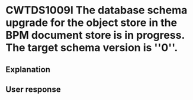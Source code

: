 # CWTDS1009I The database schema upgrade for the object store in the BPM document store is in progress. The target schema version is ''0''.

## Explanation

## User response
